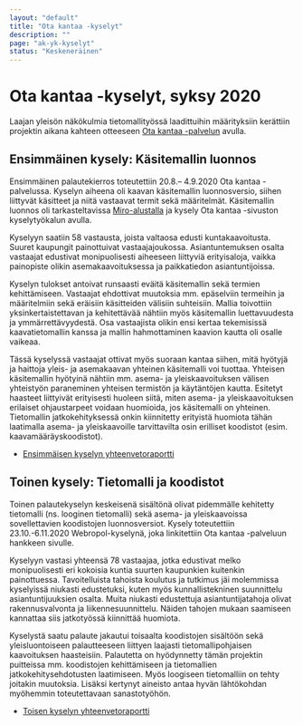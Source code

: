```yaml
---
layout: "default"
title: "Ota kantaa -kyselyt"
description: ""
page: "ak-yk-kyselyt"
status: "Keskeneräinen"
---
```

# Ota kantaa -kyselyt, syksy 2020

Laajan yleisön näkökulmia tietomallityössä laadittuihin määrityksiin kerättiin projektin aikana kahteen otteeseen <a href="https://www.otakantaa.fi/fi/hankkeet/486/" target="_blank">Ota kantaa -palvelun</a> avulla.

## Ensimmäinen kysely: Käsitemallin luonnos
Ensimmäinen palautekierros toteutettiin 20.8.– 4.9.2020 Ota kantaa -palvelussa. Kyselyn aiheena oli kaavan käsitemallin luonnosversio, siihen liittyvät käsitteet ja niitä vastaavat termit sekä määritelmät. Käsitemallin luonnos oli tarkasteltavissa <a href="https://miro.com/app/board/o9J_knLEl1w=/" target="_blank">Miro-alustalla</a> ja kysely Ota kantaa -sivuston kyselytyökalun avulla.

Kyselyyn saatiin 58 vastausta, joista valtaosa edusti kuntakaavoitusta. Suuret kaupungit painottuivat vastaajajoukossa. Asiantuntemuksen osalta vastaajat edustivat monipuolisesti aiheeseen liittyviä erityisaloja, vaikka painopiste olikin asemakaavoituksessa ja paikkatiedon asiantuntijoissa.

Kyselyn tulokset antoivat runsaasti eväitä käsitemallin sekä termien kehittämiseen. Vastaajat ehdottivat muutoksia mm. epäselviin termeihin ja  määritelmiin sekä eräisiin käsitteiden välisiin suhteisiin. Mallia toivottiin yksinkertaistettavan ja kehitettävää nähtiin myös käsitemallin luettavuudesta ja ymmärrettävyydestä. Osa vastaajista olikin ensi kertaa tekemisissä kaavatietomallin kanssa ja mallin hahmottaminen kaavion kautta oli osalle vaikeaa.

Tässä kyselyssä vastaajat ottivat myös suoraan kantaa siihen, mitä hyötyjä ja haittoja yleis- ja asemakaavan yhteinen käsitemalli voi tuottaa. Yhteisen käsitemallin hyötyinä nähtiin mm. asema- ja yleiskaavoituksen välisen yhteistyön paraneminen yhteisen termistön ja käytäntöjen kautta. Esitetyt haasteet liittyivät erityisesti huoleen siitä, miten asema- ja yleiskaavoituksen erilaiset ohjaustarpeet voidaan huomioida, jos käsitemalli on yhteinen. Tietomallin jatkokehityksessä onkin kiinnitetty erityistä huomiota tähän laatimalla asema- ja yleiskaavoille tarvittavilta osin erilliset koodistot (esim. kaavamääräyskoodistot).

- <a href="YKAK-otakantaa1-yhteenveto.pdf">Ensimmäisen kyselyn yhteenvetoraportti</a>

## Toinen kysely: Tietomalli ja koodistot

Toinen palautekyselyn keskeisenä sisältönä olivat pidemmälle kehitetty tietomalli (ns. looginen tietomalli) sekä asema- ja yleiskaavoissa sovellettavien koodistojen luonnosversiot. Kysely toteutettiin 23.10.-6.11.2020 Webropol-kyselynä, joka linkitettiin Ota kantaa -palveluun hankkeen sivulle. 

Kyselyyn vastasi yhteensä 78 vastaajaa, jotka edustivat melko monipuolisesti eri kokoisia kuntia suurten kaupunkien kuitenkin painottuessa. Tavoitelluista tahoista koulutus ja tutkimus jäi molemmissa kyselyissä niukasti edustetuksi, kuten myös kunnallistekninen suunnittelu asiantuntijuuksien osalta. Muita niukasti edustettuja asiantuntijatahoja olivat rakennusvalvonta ja liikennesuunnittelu. Näiden tahojen mukaan saamiseen kannattaa siis jatkotyössä kiinnittää huomiota.

Kyselystä saatu palaute jakautui toisaalta koodistojen sisältöön sekä yleisluontoiseen palautteeseen liittyen laajasti tietomallipohjaisen kaavoituksen haasteisiin. Palautetta on hyödynnetty tämän projektin puitteissa mm. koodistojen kehittämiseen ja tietomallien jatkokehitysehdotusten laatimiseen. Myös loogiseen tietomalliin on tehty joitakin muutoksia. Lisäksi kertynyt aineisto antaa hyvän lähtökohdan myöhemmin toteutettavaan sanastotyöhön.

- <a href="YKAK-otakantaa2-yhteenveto.pdf">Toisen kyselyn yhteenvetoraportti</a>


